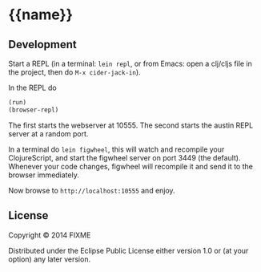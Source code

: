 # {{name}}


## Development

Start a REPL (in a terminal: `lein repl`, or from Emacs: open a clj/cljs file in the project, then do `M-x cider-jack-in`).

In the REPL do

```clojure
(run)
(browser-repl)
```

The first starts the webserver at 10555. The second starts the austin REPL server at a random port.

In a terminal do `lein figwheel`, this will watch and recompile your ClojureScript, and start the figwheel server on port 3449 (the default). Whenever your code changes, figwheel will recompile it and send it to the browser immediately.

Now browse to `http://localhost:10555` and enjoy.

## License

Copyright © 2014 FIXME

Distributed under the Eclipse Public License either version 1.0 or (at
your option) any later version.
